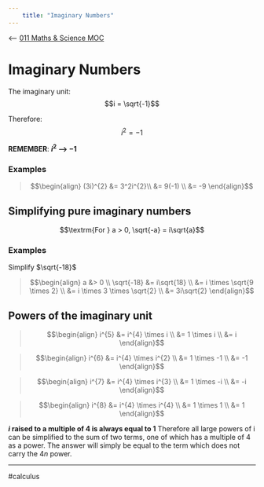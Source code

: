 ```yaml
---
    title: "Imaginary Numbers"
---
```

<-- [011 Maths & Science MOC](011%20Maths%20&%20Science%20MOC.md)
# Imaginary Numbers
The imaginary unit:
$$i = \sqrt{-1}$$

Therefore:
$$i^{2}= -1$$

**REMEMBER**:
**$i^{2}$ --> $-1$**

### Examples
>$$\begin{align}
(3i)^{2} &= 3^2i^{2}\\
&= 9(-1) \\
&= -9
\end{align}$$

## Simplifying pure imaginary numbers 
$$\textrm{For } a > 0, \sqrt{-a} = i\sqrt{a}$$

### Examples
Simplify $\sqrt{-18}$
>$$\begin{align}
a &> 0 \\
\sqrt{-18} &= i\sqrt{18} \\
&= i \times \sqrt{9 \times 2} \\
&= i \times 3 \times \sqrt{2} \\
&= 3i\sqrt{2}
\end{align}$$

## Powers of the imaginary unit
> $$\begin{align}
i^{5} &= i^{4} \times i \\
&= 1 \times i \\
&= i
\end{align}$$

> $$\begin{align}
i^{6} &= i^{4} \times i^{2} \\
&= 1 \times -1 \\
&= -1 
\end{align}$$

> $$\begin{align}
i^{7} &= i^{4} \times i^{3} \\
&= 1 \times -i \\
&= -i
\end{align}$$

> $$\begin{align}
i^{8} &= i^{4} \times i^{4} \\
&= 1 \times 1 \\
&= 1 
\end{align}$$

**$i$ raised to a multiple of 4 is always equal to 1**
Therefore all large powers of i can be simplified to the sum of two terms, one of which has a multiple of 4 as a power. The answer will simply be equal to the term which does not carry the $4n$ power.

---

#calculus 


